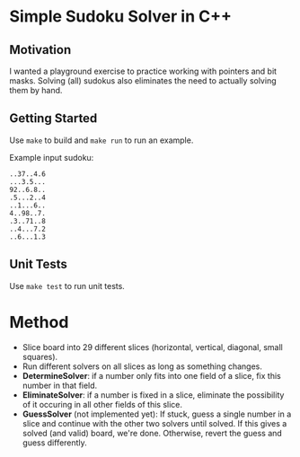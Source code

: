 # Simple Sudoku Solver in C++

## Motivation

I wanted a playground exercise to practice working with pointers
and bit masks. Solving (all) sudokus also eliminates the need to actually
solving them by hand.


## Getting Started

Use `make` to build and `make run` to run an example.


Example input sudoku:

```
..37..4.6
...3.5...
92..6.8..
.5...2..4
..1...6..
4..98..7.
.3..71..8
..4...7.2
..6...1.3
```

## Unit Tests

Use `make test` to run unit tests.

# Method

  - Slice board into 29 different slices (horizontal, vertical,
    diagonal, small squares).
  - Run different solvers on all slices as long as something changes.
  - **DetermineSolver**: if a number only fits into one field of a slice,
    fix this number in that field.
  - **EliminateSolver**: if a number is fixed in a slice, eliminate the
    possibility of it occuring in all other fields of this slice.
  - **GuessSolver** (not implemented yet): If stuck, guess a single number
    in a slice and continue with the other two solvers until solved.
    If this gives a solved (and valid) board, we're done. Otherwise,
    revert the guess and guess differently.

